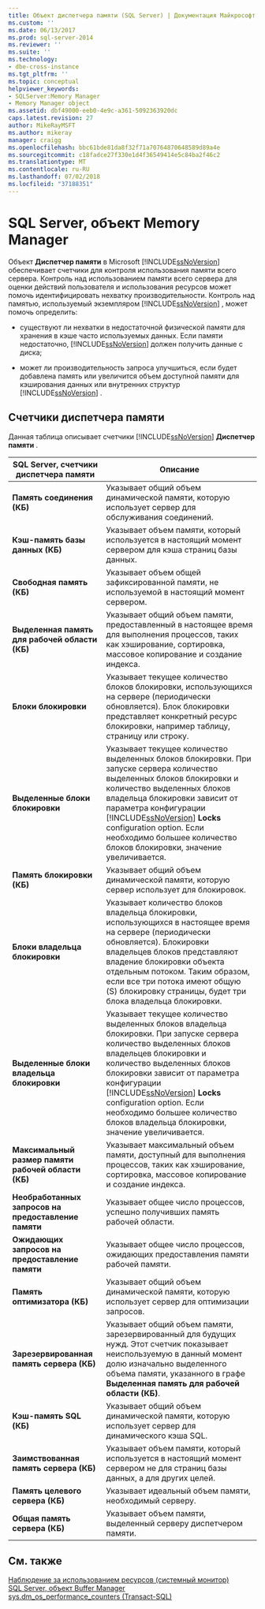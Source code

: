 ```yaml
---
title: Объект диспетчера памяти (SQL Server) | Документация Майкрософт
ms.custom: ''
ms.date: 06/13/2017
ms.prod: sql-server-2014
ms.reviewer: ''
ms.suite: ''
ms.technology:
- dbe-cross-instance
ms.tgt_pltfrm: ''
ms.topic: conceptual
helpviewer_keywords:
- SQLServer:Memory Manager
- Memory Manager object
ms.assetid: dbf49000-eeb0-4e9c-a361-5092363920dc
caps.latest.revision: 27
author: MikeRayMSFT
ms.author: mikeray
manager: craigg
ms.openlocfilehash: bbc61bde81da8f32f71a70764870648589d89a4e
ms.sourcegitcommit: c18fadce27f330e1d4f36549414e5c84ba2f46c2
ms.translationtype: MT
ms.contentlocale: ru-RU
ms.lasthandoff: 07/02/2018
ms.locfileid: "37188351"
---
```

# <a name="sql-server-memory-manager-object"></a>SQL Server, объект Memory Manager
  Объект **Диспетчер памяти** в Microsoft [!INCLUDE[ssNoVersion](../../includes/ssnoversion-md.md)] обеспечивает счетчики для контроля использования памяти всего сервера. Контроль над использованием памяти всего сервера для оценки действий пользователя и использования ресурсов может помочь идентифицировать нехватку производительности. Контроль над памятью, используемый экземпляром [!INCLUDE[ssNoVersion](../../includes/ssnoversion-md.md)] , может помочь определить:  
  
-   существуют ли нехватки в недостаточной физической памяти для хранения в кэше часто используемых данных. Если памяти недостаточно, [!INCLUDE[ssNoVersion](../../includes/ssnoversion-md.md)] должен получить данные с диска;  
  
-   может ли производительность запроса улучшиться, если будет добавлена память или увеличится объем доступной памяти для кэширования данных или внутренних структур [!INCLUDE[ssNoVersion](../../includes/ssnoversion-md.md)] .  
  
## <a name="memory-manager-counters"></a>Счетчики диспетчера памяти  
 Данная таблица описывает счетчики [!INCLUDE[ssNoVersion](../../includes/ssnoversion-md.md)] **Диспетчер памяти** .  
  
|SQL Server, счетчики диспетчера памяти|Описание|  
|----------------------------------------|-----------------|  
|**Память соединения (КБ)**|Указывает общий объем динамической памяти, которую использует сервер для обслуживания соединений.|  
|**Кэш-память базы данных (КБ)**|Указывает объем памяти, который используется в настоящий момент сервером для кэша страниц базы данных.|  
|**Свободная память (КБ)**|Указывает объем общей зафиксированной памяти, не используемой в настоящий момент сервером.|  
|**Выделенная память для рабочей области (КБ)**|Указывает общий объем памяти, предоставленный в настоящее время для выполнения процессов, таких как хэширование, сортировка, массовое копирование и создание индекса.|  
|**Блоки блокировки**|Указывает текущее количество блоков блокировки, использующихся на сервере (периодически обновляется). Блок блокировки представляет конкретный ресурс блокировки, например таблицу, страницу или строку.|  
|**Выделенные блоки блокировки**|Указывает текущее количество выделенных блоков блокировки. При запуске сервера количество выделенных блоков блокировки и количество выделенных блоков владельца блокировки зависит от параметра конфигурации [!INCLUDE[ssNoVersion](../../includes/ssnoversion-md.md)] **Locks** configuration option. Если необходимо большее количество блоков блокировки, значение увеличивается.|  
|**Память блокировки (КБ)**|Указывает общий объем динамической памяти, которую сервер использует для блокировок.|  
|**Блоки владельца блокировки**|Указывает количество блоков владельца блокировки, использующихся в настоящее время на сервере (периодически обновляется). Блокировки владельцев блоков представляют владение блокировки объекта отдельным потоком. Таким образом, если все три потока имеют общую (S) блокировку страницы, будет три блока владельца блокировки.|  
|**Выделенные блоки владельца блокировки**|Указывает текущее количество выделенных блоков владельца блокировки. При запуске сервера количество выделенных блоков владельцев блокировки и количество выделенных блоков блокировки зависит от параметра конфигурации [!INCLUDE[ssNoVersion](../../includes/ssnoversion-md.md)] **Locks** configuration option. Если необходимо большее количество блоков владельца блокировки, значение увеличивается.|  
|**Максимальный размер памяти рабочей области (КБ)**|Указывает максимальный объем памяти, доступный для выполнения процессов, таких как хэширование, сортировка, массовое копирование и создание индекса.|  
|**Необработанных запросов на предоставление памяти**|Указывает общее число процессов, успешно получивших память рабочей области.|  
|**Ожидающих запросов на предоставление памяти**|Указывает общее число процессов, ожидающих предоставления памяти рабочей памяти.|  
|**Память оптимизатора (КБ)**|Указывает общий объем динамической памяти, которую использует сервер для оптимизации запросов.|  
|**Зарезервированная память сервера (КБ)**|Указывает общий объем памяти, зарезервированный для будущих нужд. Этот счетчик показывает неиспользуемую в данный момент долю изначально выделенного объема памяти, указанного в графе **Выделенная память для рабочей области (КБ)**.|  
|**Кэш-память SQL (КБ)**|Указывает общий объем динамической памяти, которую использует сервер для динамического кэша SQL.|  
|**Заимствованная память сервера (КБ)**|Указывает объем памяти, который используется в настоящий момент сервером не для страниц базы данных, а для других целей.|  
|**Память целевого сервера (КБ)**|Указывает идеальный объем памяти, необходимый серверу.|  
|**Общая память сервера (КБ)**|Указывает объем памяти, выделенный серверу диспетчером памяти.|  
  
## <a name="see-also"></a>См. также  
 [Наблюдение за использованием ресурсов (системный монитор)](monitor-resource-usage-system-monitor.md)   
 [SQL Server, объект Buffer Manager](sql-server-buffer-manager-object.md)   
 [sys.dm_os_performance_counters (Transact-SQL)](/sql/relational-databases/system-dynamic-management-views/sys-dm-os-performance-counters-transact-sql)  
  
  
